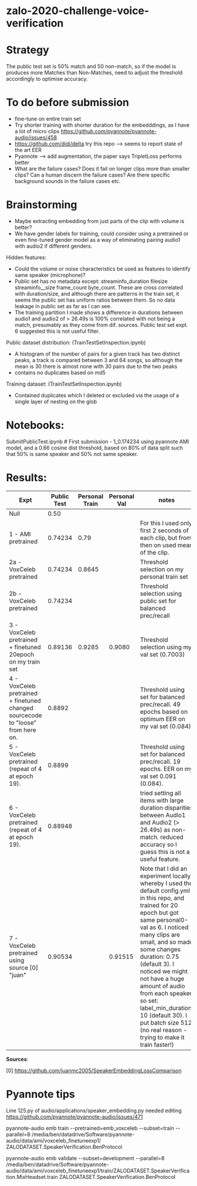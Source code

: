 # zalo-2020-challenge-voice-verification

# Strategy

The public test set is 50% match and 50 non-match, so if the model is produces more Matches than Non-Matches, need to adjust the threshold accordingly to optimise accuracy.  

# To do before submission

* fine-tune on entire train set
* Try shorter training with shorter duration for the embedddings, as I have a lot of micro clips https://github.com/pyannote/pyannote-audio/issues/458
* https://github.com/didi/delta try this repo --> seems to report state of the art EER 
* Pyannote --> add augmentation, the paper says TripletLoss performs better
* What are the failure cases? Does it fail on longer clips more than smaller clips? Can a human discern the failure cases? Are there specific background sounds in the failure cases etc.

# Brainstorming

* Maybe extracting embedding from just parts of the clip with volume is better?
* We have gender labels for training, could consider using a pretrained or even fine-tuned gender model as a way of eliminating pairing audio1 with audio2 if different genders.


Hidden features:

* Could the volume or noise characteristics be used as features to identify same speaker (microphone)?
* Public set has no metadata except: streaminfo_duration	filesize	streaminfo__size	frame_count	 byte_count. These are cross correlated  with duration/size, and although there are patterns in the train set, it seems the public set has uniform ratios between them. So no data leakage in public set as far as I can see.
* The training partition I made shows a difference in durations between audio1 and audio2 of > 26.49s is 100% correlated with not being a match, presumably as they come from dif. sources. Public test set expt. 6 suggested this is not useful filter.

Public dataset distribution: (TrainTestSetInspection.ipynb)

* A histogram of the number of pairs for a given track has two distinct peaks, a track is compared between 3 and 64 songs, so although the mean is 30 there is almost none with 30 pairs due to the two peaks 
* contains no duplicates based on md5

Training dataset: (TrainTestSetInspection.ipynb)
* Contained duplicates which I deleted or excluded via the usage of a single layer of nesting on the glob

# Notebooks:

SubmitPublicTest.ipynb # First submission - 1_0.174234 using pyannote AMI model, and a 0.66 cosine dist threshold, based on 80% of data split such that 50% is same speaker and 50% not same speaker.


# Results:


| Expt | Public Test | Personal Train  | Personal Val  | notes | 
| ------------- | ------------- | ------------- | ------------- |  ------------- |
| Null  | 0.50  |   |   | |  
| 1 - AMI pretrained  | 0.74234  |  0.79   | | For this I used only first 2 seconds of each clip, but from then on used mean of the clip. |
| 2a - VoxCeleb pretrained | 0.74234  | 0.8645  |   | Threshold selection on my personal train set |
| 2b - VoxCeleb pretrained | 0.74234  |   | | Threshold selection using public set for balanced prec/recall|
| 3 - VoxCeleb pretrained + finetuned 20epoch on my train set| 0.89136 | 0.9285  | 0.9080 | Threshold selection using my val set (0.7003)|
| 4 - VoxCeleb pretrained + finetuned changed sourcecode to "loose" from here on. | 0.8892 | | | Threshold using set for balanced prec/recall. 49 epochs based on optimum EER on my val set (0.084)|
| 5 - VoxCeleb pretrained (repeat of 4 at epoch 19). | 0.8899 | | | Threshold using set for balanced prec/recall. 19 epochs. EER on my val set 0.091 (0.084). |
| 6 - VoxCeleb pretrained (repeat of 4 at epoch 19). | 0.88948 | | | tried setting all items with large duration disparities between Audio1 and Audio2 (> 26.49s) as non-match. reduced accuracy so I guess this is not a useful feature. |
| 7 - VoxCeleb pretrained using source [0] "juan" |0.90534 | | 0.91515 | Note that I did an experiment locally whereby I used the default config.yml in this repo, and trained for 20 epoch but got same personal0-val as 6. I noticed many clips are small, and so made some changes duration: 0.75 (default 3). I noticed we might not have a huge amount of audio from each speaker so set: label_min_duration: 10 (default 30). I put batch size 512 (no real reason - trying to make it train faster!)|

__Sources__:

[0] https://github.com/juanmc2005/SpeakerEmbeddingLossComparison 

# Pyannote tips

Line 125.py of audio/applications/speaker_embedding.py needed editing https://github.com/pyannote/pyannote-audio/issues/471

 pyannote-audio emb train --pretrained=emb_voxceleb --subset=train --parallel=8 /media/ben/datadrive/Software/pyannote-audio/data/ami/voxceleb_finetuneexp1/ ZALODATASET.SpeakerVerification.BenProtocol

 pyannote-audio emb validate  --subset=development --parallel=8 /media/ben/datadrive/Software/pyannote-audio/data/ami/voxceleb_finetuneexp1/train/ZALODATASET.SpeakerVerification.MixHeadset.train ZALODATASET.SpeakerVerification.BenProtocol

